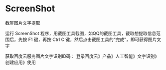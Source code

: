 # ScreenShot
截屏图片文字提取

运行 ScreenShot 程序，用截图工具截图，如QQ的截图工具，截取想提取信息范围后，先按 F1 键，再按 Ctrl C 键，然后点击截图工具的“完成”，即可获得图片文字

获取百度云服务图片文字识别ID码：
登录百度云》产品》人工智能》文字识别》创建应用》使用
